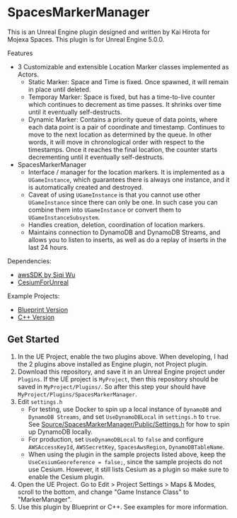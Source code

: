 # SpacesMarkerManager

This is an Unreal Engine plugin designed and written by Kai Hirota for Mojexa Spaces. This plugin is for Unreal Engine 5.0.0.

Features
- 3 Customizable and extensible Location Marker classes implemented as Actors.
   - Static Marker: Space and Time is fixed. Once spawned, it will remain in place until deleted.
   - Temporay Marker: Space is fixed, but has a time-to-live counter which continues to decrement as time passes. It shrinks over time until it eventually self-destructs.
   - Dynamic Marker: Contains a priority queue of data points, where each data point is a pair of coordinate and timestamp. Continues to move to the next location as determined by the queue. In other words, it will move in chronological order with respect to the timestamps. Once it reaches the final location, the counter starts decrementing until it eventually self-destructs.
- SpacesMarkerManager
   - Interface / manager for the location markers. It is implemented as a `UGameInstance`, which guarantees there is always one instance, and it is automatically created and destroyed.
   - Caveat of using `UGameInstance` is that you cannot use other `UGameInstance` since there can only be one. In such case you can combine them into `UGameInstance` or convert them to `UGameInstanceSubsystem`.
   - Handles creation, deletion, coordination of location markers.
   - Maintains connection to DynamoDB and DynamoDB Streams, and allows you to listen to inserts, as well as do a replay of inserts in the last 24 hours.

Dependencies:
- [awsSDK by Siqi Wu](https://www.unrealengine.com/marketplace/en-US/product/aws-dynamodb)
- [CesiumForUnreal](https://github.com/CesiumGS/cesium-unreal)

Example Projects:
- [Blueprint Version](https://github.com/from81/MojexaSampleProject)
- [C++ Version](https://github.com/from81/MojexaSampleProjectC)

## Get Started
1. In the UE Project, enable the two plugins above. When developing, I had the 2 plugins above installed as Engine plugin, not Project plugin.
2. Download this repository, and save it in an Unreal Engine project under `Plugins`. If the UE project is `MyProject`, then this repository should be saved in `MyProject/Plugins/`. So after this step your should have `MyProject/Plugins/SpacesMarkerManager`.
3. Edit `settings.h`
     - For testing, use Docker to spin up a local instance of `DynamoDB` and `DynamoDB Streams`, and set `UseDynamoDBLocal` in `settings.h` to `true`. See [Source/SpacesMarkerManager/Public/Settings.h](Source/SpacesMarkerManager/Public/Settings.h) for how to spin up DynamoDB locally.
     - For production, set `UseDynamoDBLocal` to `false` and configure `AWSAccessKeyId`, `AWSSecretKey`, `SpacesAwsRegion`, `DynamoDBTableName`.
     - When using the plugin in the sample projects listed above, keep the `UseCesiumGeoreference = false;`, since the sample projects do not use Cesium. However, it still lists Cesium as a plugin so make sure to enable the Cesium plugin.
4. Open the UE Project. Go to Edit > Project Settings > Maps & Modes, scroll to the bottom, and change "Game Instance Class" to "MarkerManager".
5. Use this plugin by Blueprint or C++. See examples for more information.
